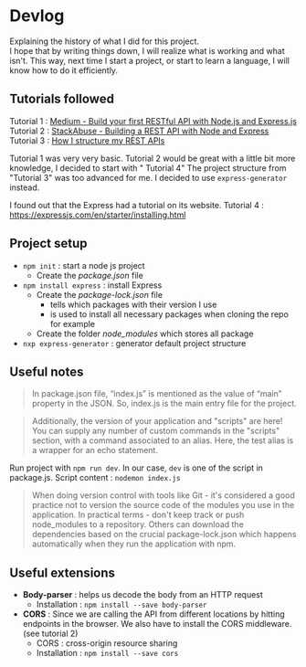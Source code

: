 # Devlog

Explaining the history of what I did for this project.  
I hope that by writing things down, I will realize what is working and what isn't. This way, next time I start a
project, or start to learn a language, I will know how to do it efficiently.

## Tutorials followed

Tutorial
1 : [Medium - Build your first RESTful API with Node.js and Express.js](https://medium.com/@sayalijangam17/build-your-first-restful-api-with-node-js-and-express-js-fe5c21b6a667)  
Tutorial
2 : [StackAbuse - Building a REST API with Node and Express](https://stackabuse.com/building-a-rest-api-with-node-and-express/)
Tutorial 3 : [How I structure my REST APIs](https://dev.to/larswaechter/how-i-structure-my-rest-apis-11k4)

Tutorial 1 was very very basic. Tutorial 2 would be great with a little bit more knowledge, I decided to start with "
Tutorial 4"
The project structure from "Tutorial 3" was too advanced for me. I decided to use `express-generator` instead.

I found out that the Express had a tutorial on its website. Tutorial
4 : https://expressjs.com/en/starter/installing.html

## Project setup

- `npm init` : start a node js project
    - Create the *package.json* file
- `npm install express` : install Express
    - Create the *package-lock.json* file
        - tells which packages with their version I use
        - is used to install all necessary packages when cloning the repo for example
    - Create the folder *node_modules* which stores all package
- `nxp express-generator` : generator default project structure

## Useful notes

> In package.json file, “index.js” is mentioned as the value of “main” property in the JSON. So, index.js is the main
> entry file for the project.

> Additionally, the version of your application and "scripts" are here! You can supply any number of custom commands in
> the "scripts" section, with a command associated to an alias. Here, the test alias is a wrapper for an echo statement.



Run project with `npm run dev`. In our case, `dev` is one of the script in package.js. Script
content : `nodemon index.js`

> When doing version control with tools like Git - it's considered a good practice not to version the source code
> of the modules you use in the application. In practical terms - don't keep track or push node_modules to a repository.
> Others can download the dependencies based on the crucial package-lock.json which happens automatically when they run
> the application with npm.

## Useful extensions

- **Body-parser** : helps us decode the body from an HTTP request
    - Installation : `npm install --save body-parser`
- **CORS** : Since we are calling the API from different locations by hitting endpoints in the browser. We also have to
  install the CORS middleware. (see tutorial 2)
    - CORS : cross-origin resource sharing
    - Installation : `npm install --save cors`